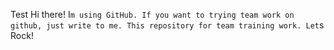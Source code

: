 Test
Hi there! I`m using GitHub. If you want to trying team work on github, just write to me. This repository for team training work.
Let`s Rock!